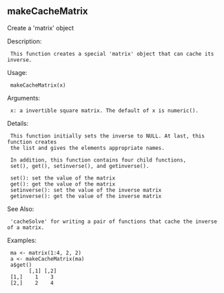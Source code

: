 ## makeCacheMatrix

Create a 'matrix' object 

Description:

     This function creates a special 'matrix' object that can cache its inverse.

Usage:

     makeCacheMatrix(x)

Arguments:

     x: a invertible square matrix. The default of x is numeric().

Details:

     This function initially sets the inverse to NULL. At last, this function creates 
     the list and gives the elements appropriate names.

     In addition, this function contains four child functions, 
     set(), get(), setinverse(), and getinverse().

     set(): set the value of the matrix
     get(): get the value of the matrix
     setinverse(): set the value of the inverse matrix
     getinverse(): get the value of the inverse matrix

See Also:

     'cacheSolve' for writing a pair of functions that cache the inverse of a matrix.

Examples:

     ma <- matrix(1:4, 2, 2)
     a <- makeCacheMatrix(ma)
     a$get()
     	   [,1] [,2]
     [1,]    1    3
     [2,]    2    4

